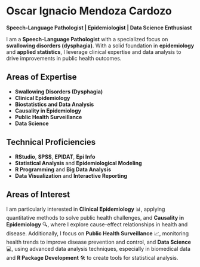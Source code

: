 
# Oscar Ignacio Mendoza Cardozo

**Speech-Language Pathologist | Epidemiologist | Data Science Enthusiast**

I am a **Speech-Language Pathologist** with a specialized focus on **swallowing disorders (dysphagia)**. With a solid foundation in **epidemiology** and **applied statistics**, I leverage clinical expertise and data analysis to drive improvements in public health outcomes.

## Areas of Expertise

- **Swallowing Disorders (Dysphagia)**
- **Clinical Epidemiology**
- **Biostatistics and Data Analysis**
- **Causality in Epidemiology**
- **Public Health Surveillance**
- **Data Science**

## Technical Proficiencies

- **RStudio**, **SPSS**, **EPIDAT**, **Epi Info**
- **Statistical Analysis** and **Epidemiological Modeling**
- **R Programming** and **Big Data Analysis**
- **Data Visualization** and **Interactive Reporting**

## Areas of Interest

I am particularly interested in **Clinical Epidemiology** 📊, applying quantitative methods to solve public health challenges, and **Causality in Epidemiology** 🔍, where I explore cause-effect relationships in health and disease. Additionally, I focus on **Public Health Surveillance** 📈, monitoring health trends to improve disease prevention and control, and **Data Science** 💻, using advanced data analysis techniques, especially in biomedical data and **R Package Development** 🛠️ to create tools for statistical analysis.

